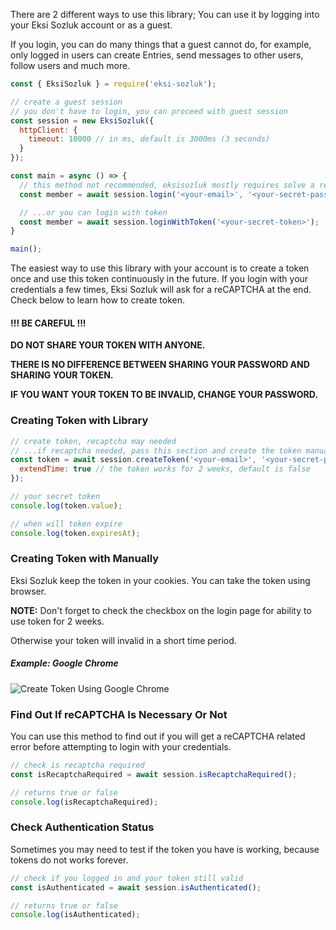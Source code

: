 There are 2 different ways to use this library; You can use it by logging into your Eksi Sozluk account or as a guest.

If you login, you can do many things that a guest cannot do, for example, only logged in users can create Entries, send messages to other users, follow users and much more.

```javascript
const { EksiSozluk } = require('eksi-sozluk');

// create a guest session
// you don't have to login, you can proceed with guest session
const session = new EksiSozluk({
  httpClient: {
    timeout: 10000 // in ms, default is 3000ms (3 seconds)
  }
});

const main = async () => {
  // this method not recommended, eksisozluk mostly requires solve a recaptcha to pass login
  const member = await session.login('<your-email>', '<your-secret-password>');

  // ...or you can login with token
  const member = await session.loginWithToken('<your-secret-token>');
}

main();
```

The easiest way to use this library with your account is to create a token once and use this token continuously in the future. If you login with your credentials a few times, Eksi Sozluk will ask for a reCAPTCHA at the end. Check below to learn how to create token.

#### **!!! BE CAREFUL !!!**

**DO NOT SHARE YOUR TOKEN WITH ANYONE.**

**THERE IS NO DIFFERENCE BETWEEN SHARING YOUR PASSWORD AND SHARING YOUR TOKEN.**

**IF YOU WANT YOUR TOKEN TO BE INVALID, CHANGE YOUR PASSWORD.**

### Creating Token with Library

```javascript
// create token, recaptcha may needed
// ...if recaptcha needed, pass this section and create the token manually
const token = await session.createToken('<your-email>', '<your-secret-password>', {
  extendTime: true // the token works for 2 weeks, default is false
});

// your secret token
console.log(token.value);

// when will token expire
console.log(token.expiresAt);
```

### Creating Token with Manually

Eksi Sozluk keep the token in your cookies. You can take the token using browser.

**NOTE:** Don't forget to check the checkbox on the login page for ability to use token for 2 weeks.

Otherwise your token will invalid in a short time period.

##### Example: Google Chrome

![Create Token Using Google Chrome](https://i.gyazo.com/b6a20eb610249b8c7b25192e41ae16cc.gif "Creating Token Using Google Chrome")

### Find Out If reCAPTCHA Is Necessary Or Not

You can use this method to find out if you will get a reCAPTCHA related error before attempting to login with your credentials.

```javascript
// check is recaptcha required
const isRecaptchaRequired = await session.isRecaptchaRequired();

// returns true or false
console.log(isRecaptchaRequired);
```

### Check Authentication Status

Sometimes you may need to test if the token you have is working, because tokens do not works forever.

```javascript
// check if you logged in and your token still valid
const isAuthenticated = await session.isAuthenticated();

// returns true or false
console.log(isAuthenticated);
```
